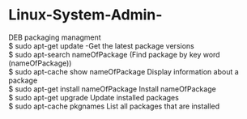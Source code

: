# Linux-System-Admin-
DEB packaging managment             
$ sudo apt-get update                     -Get the latest package versions          
$ sudo apt-search nameOfPackage           (Find package by key word (nameOfPackage))                 
$ sudo apt-cache show nameOfPackage       Display information about a package               
$ sudo apt-get install nameOfPackage      Install nameOfPackage               
$ sudo apt-get upgrade                    Update installed packages             
$ sudo apt-cache pkgnames                 List all packages that are installed                
